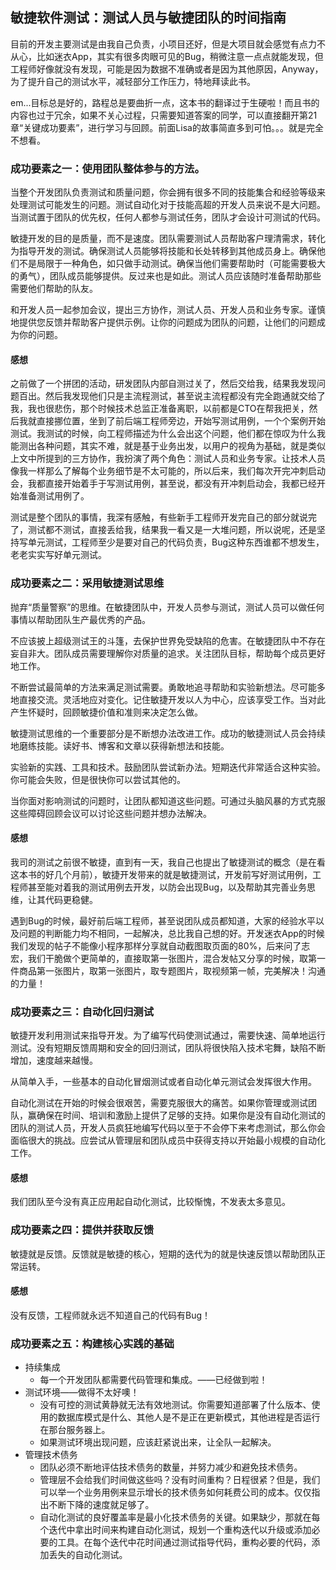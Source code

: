 ## 敏捷软件测试：测试人员与敏捷团队的时间指南

目前的开发主要测试是由我自己负责，小项目还好，但是大项目就会感觉有点力不从心，比如迷衣App，其实有很多肉眼可见的Bug，稍微注意一点点就能发现，但工程师好像就没有发现，可能是因为数据不准确或者是因为其他原因，Anyway，为了提升自己的测试水平，减轻部分工作压力，特地拜读此书。

em...目标总是好的，路程总是要曲折一点，这本书的翻译过于生硬啦！而且书的内容也过于冗余，如果不关心过程，只需要知道答案的同学，可以直接翻开第21章“关键成功要素”，进行学习与回顾。前面Lisa的故事简直多到可怕。。。就是完全不想看。

### 成功要素之一：使用团队整体参与的方法。

当整个开发团队负责测试和质量问题，你会拥有很多不同的技能集合和经验等级来处理测试可能发生的问题。测试自动化对于技能高超的开发人员来说不是大问题。当测试置于团队的优先权，任何人都参与测试任务，团队才会设计可测试的代码。

敏捷开发的目的是质量，而不是速度。团队需要测试人员帮助客户理清需求，转化为指导开发的测试。确保测试人员能够将技能和长处转移到其他成员身上。确保他们不是局限于一种角色，如只做手动测试。确保当他们需要帮助时（可能需要极大的勇气），团队成员能够提供。反过来也是如此。测试人员应该随时准备帮助那些需要他们帮助的队友。

和开发人员一起参加会议，提出三方协作，测试人员、开发人员和业务专家。谨慎地提供您反馈并帮助客户提供示例。让你的问题成为团队的问题，让他们的问题成为你的问题。

#### 感想

之前做了一个拼团的活动，研发团队内部自测过关了，然后交给我，结果我发现问题百出。然后我发现他们只是主流程测试，甚至说主流程都没有完全跑通就交给了我，我也很悲伤，那个时候技术总监正准备离职，以前都是CTO在帮我把关，然后我就直接挪位置，坐到了前后端工程师旁边，开始写测试用例，一个个案例开始测试。我测试的时候，向工程师描述为什么会出这个问题，他们都在惊叹为什么我能测出各种问题，其实不难，就是基于业务出发，以用户的视角为基础，就是类似上文中所提到的三方协作，我扮演了两个角色：测试人员和业务专家。让技术人员像我一样那么了解每个业务细节是不太可能的，所以后来，我们每次开完冲刺启动会，我都直接开始着手于写测试用例，甚至说，都没有开冲刺启动会，我都已经开始准备测试用例了。

测试是整个团队的事情，我深有感触，有些新手工程师开发完自己的部分就说完了，测试都不测试，直接丢给我，结果我一看又是一大堆问题，所以说呢，还是坚持写单元测试，工程师至少是要对自己的代码负责，Bug这种东西谁都不想发生，老老实实写好单元测试。

### 成功要素之二：采用敏捷测试思维

抛弃“质量警察”的思维。在敏捷团队中，开发人员参与测试，测试人员可以做任何事情以帮助团队生产最优秀的产品。

不应该披上超级测试王的斗篷，去保护世界免受缺陷的危害。在敏捷团队中不存在妄自非大。团队成员需要理解你对质量的追求。关注团队目标，帮助每个成员更好地工作。

不断尝试最简单的方法来满足测试需要。勇敢地追寻帮助和实验新想法。尽可能多地直接交流。灵活地应对变化。记住敏捷开发以人为中心，应该享受工作。当对此产生怀疑时，回顾敏捷价值和准则来决定怎么做。

敏捷测试思维的一个重要部分是不断想办法改进工作。成功的敏捷测试人员会持续地磨练技能。读好书、博客和文章以获得新想法和技能。

实验新的实践、工具和技术。鼓励团队尝试新办法。短期迭代非常适合这种实验。你可能会失败，但是很快你可以尝试其他的。

当你面对影响测试的问题时，让团队都知道这些问题。可通过头脑风暴的方式克服这些障碍回顾会议可以讨论这些问题并想办法解决。

#### 感想

我司的测试之前很不敏捷，直到有一天，我自己也提出了敏捷测试的概念（是在看这本书的好几个月前），敏捷开发带来的就是敏捷测试，开发前写好测试用例，工程师甚至能对着我的测试用例去开发，以防会出现Bug，以及帮助其完善业务思维，让其代码更稳健。

遇到Bug的时候，最好前后端工程师，甚至说团队成员都知道，大家的经验水平以及问题的判断能力均不相同，一起解决，总比我自己想的好。开发迷衣App的时候我们发现的帖子不能像小程序那样分享就自动截图取页面的80%，后来问了志宏，我们干脆做个更简单的，直接取第一张图片，混合发帖又分享的时候，取第一件商品第一张图片，取第一张图片，取专题图片，取视频第一帧，完美解决！沟通的力量！

### 成功要素之三：自动化回归测试

敏捷开发利用测试来指导开发。为了编写代码使测试通过，需要快速、简单地运行测试。没有短期反馈周期和安全的回归测试，团队将很快陷入技术宅舞，缺陷不断增加，速度越来越慢。

从简单入手，一些基本的自动化冒烟测试或者自动化单元测试会发挥很大作用。

自动化测试在开始的时候会很艰苦，需要克服很大的痛苦。如果你管理或测试团队，赢确保在时间、培训和激励上提供了足够的支持。如果你是没有自动化测试的团队的测试人员，开发人员疯狂地编写代码以至于不会停下来考虑测试，那么你会面临很大的挑战。应尝试从管理层和团队成员中获得支持以开始最小规模的自动化工作。

#### 感想

我们团队至今没有真正应用起自动化测试，比较惭愧，不发表太多意见。

### 成功要素之四：提供并获取反馈

敏捷就是反馈。反馈就是敏捷的核心，短期的迭代为的就是快速反馈以帮助团队正常运转。

#### 感想

没有反馈，工程师就永远不知道自己的代码有Bug！

### 成功要素之五：构建核心实践的基础

* 持续集成
  * 每一个开发团队都需要代码管理和集成。——已经做到啦！
* 测试环境——做得不太好噢！
  * 没有可控的测试黄静就无法有效地测试。你需要知道部署了什么版本、使用的数据库模式是什么、其他人是不是正在更新模式，其他进程是否运行在那台服务器上。
  * 如果测试环境出现问题，应该赶紧说出来，让全队一起解决。
* 管理技术债务
  * 团队必须不断地评估技术债务的数量，并努力减少和避免技术债务。
  * 管理层不会给我们时间做这些吗？没有时间重构？日程很紧？但是，我们可以举一个业务用例来显示增长的技术债务如何耗费公司的成本。仅仅指出不断下降的速度就足够了。
  * 自动化测试的良好覆盖率是最小化技术债务的关键。如果缺少，那就在每个迭代中拿出时间来构建自动化测试，规划一个重构迭代以升级或添加必要的工具。在每个迭代中花时间通过测试指导代码，重构必要的代码，添加丢失的自动化测试。